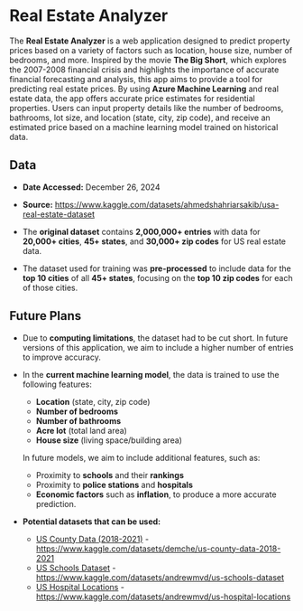 # Real Estate Analyzer

The **Real Estate Analyzer** is a web application designed to predict property prices based on a variety of factors such as location, house size, number of bedrooms, and more. Inspired by the movie **The Big Short**, which explores the 2007-2008 financial crisis and highlights the importance of accurate financial forecasting and analysis, this app aims to provide a tool for predicting real estate prices. By using **Azure Machine Learning** and real estate data, the app offers accurate price estimates for residential properties. Users can input property details like the number of bedrooms, bathrooms, lot size, and location (state, city, zip code), and receive an estimated price based on a machine learning model trained on historical data.

## Data

- **Date Accessed:** December 26, 2024

- **Source:** https://www.kaggle.com/datasets/ahmedshahriarsakib/usa-real-estate-dataset

- The **original dataset** contains **2,000,000+ entries** with data for **20,000+ cities**, **45+ states**, and **30,000+ zip codes** for US real estate data.

- The dataset used for training was **pre-processed** to include data for the **top 10 cities** of all **45+ states**, focusing on the **top 10 zip codes** for each of those cities.

## Future Plans

- Due to **computing limitations**, the dataset had to be cut short. In future versions of this application, we aim to include a higher number of entries to improve accuracy.
  
- In the **current machine learning model**, the data is trained to use the following features:
  - **Location** (state, city, zip code)
  - **Number of bedrooms**
  - **Number of bathrooms**
  - **Acre lot** (total land area)
  - **House size** (living space/building area)

  In future models, we aim to include additional features, such as:
  - Proximity to **schools** and their **rankings**
  - Proximity to **police stations** and **hospitals**
  - **Economic factors** such as **inflation**, to produce a more accurate prediction.

- **Potential datasets that can be used:**
    - [US County Data (2018-2021)](https://www.kaggle.com/datasets/demche/us-county-data-2018-2021) - https://www.kaggle.com/datasets/demche/us-county-data-2018-2021
    - [US Schools Dataset](https://www.kaggle.com/datasets/andrewmvd/us-schools-dataset) - https://www.kaggle.com/datasets/andrewmvd/us-schools-dataset
    - [US Hospital Locations](https://www.kaggle.com/datasets/andrewmvd/us-hospital-locations) - https://www.kaggle.com/datasets/andrewmvd/us-hospital-locations